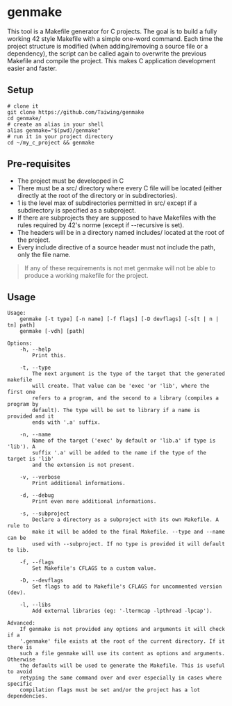 # genmake

This tool is a Makefile generator for C projects. The goal is to build a fully
working 42 style Makefile with a simple one-word command. Each time the project
structure is modified (when adding/removing a source file or a dependency), the
script can be called again to overwrite the previous Makefile and compile the
project. This makes C application development easier and faster.

## Setup

```shell
# clone it
git clone https://github.com/Taiwing/genmake
cd genmake/
# create an alias in your shell
alias genmake="$(pwd)/genmake"
# run it in your project directory
cd ~/my_c_project && genmake
```

## Pre-requisites

- The project must be developped in C
- There must be a src/ directory where every C file will be located (either
  directly at the root of the directory or in subdirectories).
- 1 is the level max of subdirectories permitted in src/ except if a
  subdirectory is specified as a subproject.
- If there are subprojects they are supposed to have Makefiles with
  the rules required by 42's norme (except if --recursive is set).
- The headers will be in a directory named includes/ located
  at the root of the project.
- Every include directive of a source header must not include the path,
  only the file name.

> If any of these requirements is not met genmake will not be able to produce a
> working makefile for the project.

## Usage

```
Usage:
    genmake [-t type] [-n name] [-f flags] [-D devflags] [-s[t | n | tn] path]
    genmake [-vdh] [path]

Options:
    -h, --help
        Print this.

    -t, --type
        The next argument is the type of the target that the generated makefile
        will create. That value can be 'exec 'or 'lib', where the first one
        refers to a program, and the second to a library (compiles a program by
        default). The type will be set to library if a name is provided and it
        ends with '.a' suffix.

    -n, --name
        Name of the target ('exec' by default or 'lib.a' if type is 'lib'). A
        suffix '.a' will be added to the name if the type of the target is 'lib'
        and the extension is not present.

    -v, --verbose
        Print additional informations.

    -d, --debug
        Print even more additional informations.

    -s, --subproject
        Declare a directory as a subproject with its own Makefile. A rule to
        make it will be added to the final Makefile. --type and --name can be
        used with --subproject. If no type is provided it will default to lib.

    -f, --flags
        Set Makefile's CFLAGS to a custom value.

    -D, --devflags
        Set flags to add to Makefile's CFLAGS for uncommented version (dev).

    -l, --libs
        Add external libraries (eg: '-ltermcap -lpthread -lpcap').

Advanced:
    If genmake is not provided any options and arguments it will check if a
    '.genmake' file exists at the root of the current directory. If it there is
    such a file genmake will use its content as options and arguments. Otherwise
    the defaults will be used to generate the Makefile. This is useful to avoid
    retyping the same command over and over especially in cases where specific
    compilation flags must be set and/or the project has a lot dependencies.
```
